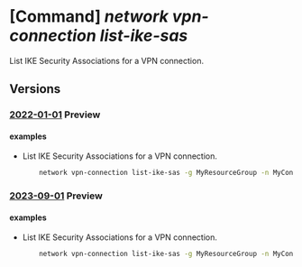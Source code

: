 # [Command] _network vpn-connection list-ike-sas_

List IKE Security Associations for a VPN connection.

## Versions

### [2022-01-01](/Resources/mgmt-plane/L3N1YnNjcmlwdGlvbnMve30vcmVzb3VyY2Vncm91cHMve30vcHJvdmlkZXJzL21pY3Jvc29mdC5uZXR3b3JrL2Nvbm5lY3Rpb25zL3t9L2dldGlrZXNhcw==/2022-01-01.xml) **Preview**

<!-- mgmt-plane /subscriptions/{}/resourcegroups/{}/providers/microsoft.network/connections/{}/getikesas 2022-01-01 -->

#### examples

- List IKE Security Associations for a VPN connection.
    ```bash
        network vpn-connection list-ike-sas -g MyResourceGroup -n MyConnection
    ```

### [2023-09-01](/Resources/mgmt-plane/L3N1YnNjcmlwdGlvbnMve30vcmVzb3VyY2Vncm91cHMve30vcHJvdmlkZXJzL21pY3Jvc29mdC5uZXR3b3JrL2Nvbm5lY3Rpb25zL3t9L2dldGlrZXNhcw==/2023-09-01.xml) **Preview**

<!-- mgmt-plane /subscriptions/{}/resourcegroups/{}/providers/microsoft.network/connections/{}/getikesas 2023-09-01 -->

#### examples

- List IKE Security Associations for a VPN connection.
    ```bash
        network vpn-connection list-ike-sas -g MyResourceGroup -n MyConnection
    ```
